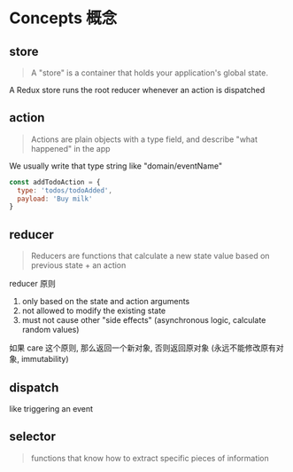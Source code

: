 # Concepts 概念

## store

> A "store" is a container that holds your application's global state.

A Redux store runs the root reducer whenever an action is dispatched

## action

> Actions are plain objects with a type field, and describe "what happened" in the app

We usually write that type string like "domain/eventName"

```javascript
const addTodoAction = {
  type: 'todos/todoAdded',
  payload: 'Buy milk'
}
```

## reducer

> Reducers are functions that calculate a new state value based on previous state + an action

reducer 原则

1. only based on the state and action arguments
2. not allowed to modify the existing state
3. must not cause other "side effects" (asynchronous logic, calculate random values)

如果 care 这个原则, 那么返回一个新对象, 否则返回原对象 (永远不能修改原有对象, immutability)

## dispatch

like triggering an event

## selector

> functions that know how to extract specific pieces of information
